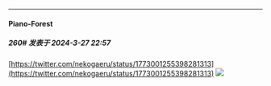 ﻿
*****

####  Piano-Forest  
##### 260#       发表于 2024-3-27 22:57

[https://twitter.com/nekogaeru/status/1773001255398281313](https://twitter.com/nekogaeru/status/1773001255398281313)
<img src="https://p.sda1.dev/16/27615d1d091fbca8edb079838b539e4d/20240327_225709.jpg" referrerpolicy="no-referrer">

